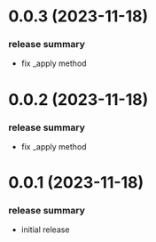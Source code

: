 <a name="0.0.1"></a>
# 0.0.3 (2023-11-18)

### release summary

- fix _apply method

<a name="0.0.1"></a>
# 0.0.2 (2023-11-18)

### release summary

- fix _apply method

<a name="0.0.1"></a>
# 0.0.1 (2023-11-18)

### release summary

- initial release